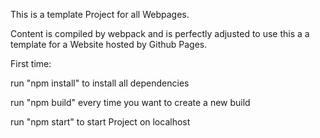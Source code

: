 This is a template Project for all Webpages.

Content is compiled by webpack and is perfectly adjusted to use this a a template for a Website hosted by Github Pages. 

First time:

run "npm install" to install all dependencies

run "npm build" every time you want to create a new build

run "npm start" to start Project on localhost
